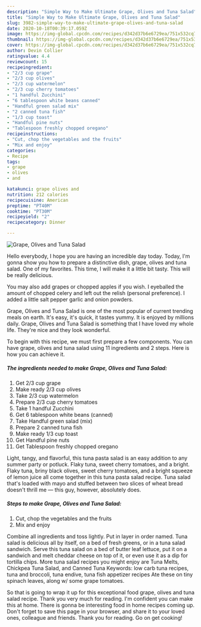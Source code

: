 ```yaml
---
description: "Simple Way to Make Ultimate Grape, Olives and Tuna Salad"
title: "Simple Way to Make Ultimate Grape, Olives and Tuna Salad"
slug: 3982-simple-way-to-make-ultimate-grape-olives-and-tuna-salad
date: 2020-10-18T00:39:17.059Z
image: https://img-global.cpcdn.com/recipes/d342d37b6e6729ea/751x532cq70/grape-olives-and-tuna-salad-recipe-main-photo.jpg
thumbnail: https://img-global.cpcdn.com/recipes/d342d37b6e6729ea/751x532cq70/grape-olives-and-tuna-salad-recipe-main-photo.jpg
cover: https://img-global.cpcdn.com/recipes/d342d37b6e6729ea/751x532cq70/grape-olives-and-tuna-salad-recipe-main-photo.jpg
author: Devin Collier
ratingvalue: 4.4
reviewcount: 15
recipeingredient:
- "2/3 cup grape"
- "2/3 cup olives"
- "2/3 cup watermelon"
- "2/3 cup cherry tomatoes"
- "1 handful Zucchini"
- "6 tablespoon white beans canned"
- "Handful green salad mix"
- "2 canned tuna fish"
- "1/3 cup toast"
- "Handful pine nuts"
- "Tablespoon freshly chopped oregano"
recipeinstructions:
- "Cut, chop the vegetables and the fruits"
- "Mix and enjoy"
categories:
- Recipe
tags:
- grape
- olives
- and

katakunci: grape olives and 
nutrition: 212 calories
recipecuisine: American
preptime: "PT40M"
cooktime: "PT30M"
recipeyield: "2"
recipecategory: Dinner

---
```



![Grape, Olives and Tuna Salad](https://img-global.cpcdn.com/recipes/d342d37b6e6729ea/751x532cq70/grape-olives-and-tuna-salad-recipe-main-photo.jpg)

Hello everybody, I hope you are having an incredible day today. Today, I'm gonna show you how to prepare a distinctive dish, grape, olives and tuna salad. One of my favorites. This time, I will make it a little bit tasty. This will be really delicious.

You may also add grapes or chopped apples if you wish. I eyeballed the amount of chopped celery and left out the relish (personal preference). I added a little salt pepper garlic and onion powders.

Grape, Olives and Tuna Salad is one of the most popular of current trending meals on earth. It's easy, it's quick, it tastes yummy. It is enjoyed by millions daily. Grape, Olives and Tuna Salad is something that I have loved my whole life. They're nice and they look wonderful.


To begin with this recipe, we must first prepare a few components. You can have grape, olives and tuna salad using 11 ingredients and 2 steps. Here is how you can achieve it.

<!--inarticleads1-->

##### The ingredients needed to make Grape, Olives and Tuna Salad:

1. Get 2/3 cup grape
1. Make ready 2/3 cup olives
1. Take 2/3 cup watermelon
1. Prepare 2/3 cup cherry tomatoes
1. Take 1 handful Zucchini
1. Get 6 tablespoon white beans (canned)
1. Take Handful green salad (mix)
1. Prepare 2 canned tuna fish
1. Make ready 1/3 cup toast
1. Get Handful pine nuts
1. Get Tablespoon freshly chopped oregano


Light, tangy, and flavorful, this tuna pasta salad is an easy addition to any summer party or potluck. Flaky tuna, sweet cherry tomatoes, and a bright. Flaky tuna, briny black olives, sweet cherry tomatoes, and a bright squeeze of lemon juice all come together in this tuna pasta salad recipe. Tuna salad that&#39;s loaded with mayo and stuffed between two slices of wheat bread doesn&#39;t thrill me — this guy, however, absolutely does. 

<!--inarticleads2-->

##### Steps to make Grape, Olives and Tuna Salad:

1. Cut, chop the vegetables and the fruits
1. Mix and enjoy


Combine all ingredients and toss lightly. Put in layer in order named. Tuna salad is delicious all by itself, on a bed of fresh greens, or in a tuna salad sandwich. Serve this tuna salad on a bed of butter leaf lettuce, put it on a sandwich and melt cheddar cheese on top of it, or even use it as a dip for tortilla chips. More tuna salad recipes you might enjoy are Tuna Melts, Chickpea Tuna Salad, and Canned Tuna Keywords: low carb tuna recipes, tuna and broccoli, tuna endive, tuna fish appetizer recipes Ate these on tiny spinach leaves, along w/ some grape tomatoes. 

So that is going to wrap it up for this exceptional food grape, olives and tuna salad recipe. Thank you very much for reading. I'm confident you can make this at home. There is gonna be interesting food in home recipes coming up. Don't forget to save this page in your browser, and share it to your loved ones, colleague and friends. Thank you for reading. Go on get cooking!
